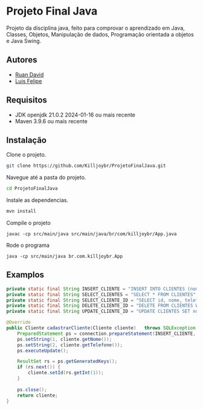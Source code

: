 # Projeto Final Java

Projeto da disciplina java, feito para comprovar o aprendizado em Java, Classes, Objetos, Manipulação de dados, Programação orientada a objetos e Java Swing.

## Autores

- [Ruan David](https://www.github.com/killjoybr)
- [Luis Felipe](https://www.github.com/luxzhs)

## Requisitos

- JDK openjdk 21.0.2 2024-01-16 ou mais recente
- Maven 3.9.6 ou mais recente

## Instalação

Clone o projeto.

```bash
git clone https://github.com/Killjoybr/ProjetoFinalJava.git
```

Navegue até a pasta do projeto.

```bash
cd ProjetoFinalJava
```

Instale as dependencias.

```bash
mvn install
```

Compile o projeto
```
javac -cp src/main/java src/main/java/br/com/killjoybr/App.java
```

Rode o programa
```
java -cp src/main/java br.com.killjoybr.App
```

    
## Examplos

```java
private static final String INSERT_CLIENTE = "INSERT INTO CLIENTES (nome, telefone) VALUES (?, ?)";
private static final String SELECT_CLIENTES = "SELECT * FROM CLIENTES";
private static final String SELECT_CLIENTE_ID = "SELECT id, nome, telefone FROM CLIENTES WHERE id = ?";
private static final String DELETE_CLIENTE_ID = "DELETE FROM CLIENTES WHERE id = ?";
private static final String UPDATE_CLIENTE_ID = "UPDATE CLIENTES SET nome = ?, telefone = ? WHERE id = ?";
```

```java
@Override
public Cliente cadastrarCliente(Cliente cliente)   throws SQLException {
    PreparedStatement ps = connection.prepareStatement(INSERT_CLIENTE, Statement.RETURN_GENERATED_KEYS);
    ps.setString(1, cliente.getNome());
    ps.setString(2, cliente.getTelefone());
    ps.executeUpdate();

    ResultSet rs = ps.getGeneratedKeys();
    if (rs.next()) {
        cliente.setId(rs.getInt(1));
    }
    
    ps.close();
    return cliente;
}
```

